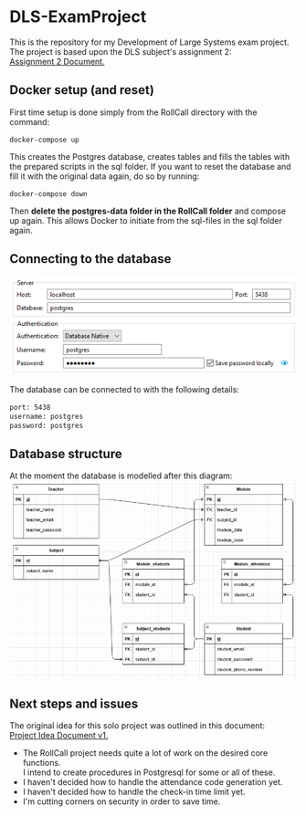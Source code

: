 # DLS-ExamProject
This is the repository for my Development of Large Systems exam project.
The project is based upon the DLS subject's assignment 2:<br>
[Assignment 2 Document.](Documents/assignment2.pdf)

## Docker setup (and reset)

First time setup is done simply from the RollCall directory with the command:
```
docker-compose up
```
This creates the Postgres database, creates tables and fills the tables with the prepared scripts in the sql folder.
If you want to reset the database and fill it with the original data again, do so by running:
```
docker-compose down
```
Then **delete the postgres-data folder in the RollCall folder** and compose up again. This allows Docker to initiate from the sql-files in the sql folder again.

## Connecting to the database

![My database connection in DBeaver](img/Roll_Call_DB_Connection.PNG "Database Connection Image")

The database can be connected to with the following details:
```
port: 5438
username: postgres
password: postgres
```

## Database structure

At the moment the database is modelled after this diagram:
![Might still change in case there's a smarter way to handle the references.](img/Roll_Call_DB_Diagram_v1.PNG "The first version of the database")

## Next steps and issues

The original idea for this solo project was outlined in this document:<br>
[Project Idea Document v1.](Documents/Project_Idea_Document_v1.pdf)

* The RollCall project needs quite a lot of work on the desired core functions. <br>I intend to create procedures in Postgresql for some or all of these.
* I haven't decided how to handle the attendance code generation yet.
* I haven't decided how to handle the check-in time limit yet.
* I'm cutting corners on security in order to save time.
